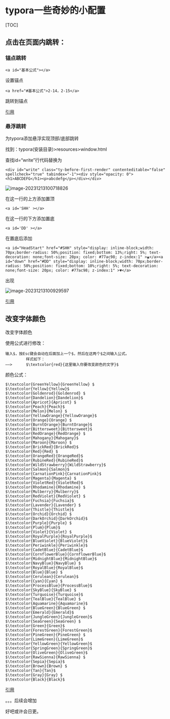 # typora一些奇妙的小配置



[TOC]

## 点击在页面内跳转：

### 锚点跳转

```
<a id="基本公式"></a>
```

设置锚点

```
<a href="#基本公式">2-14，2-15</a>
```

跳转到锚点

[引用](https://blog.csdn.net/qq_41907769/article/details/121722716)

### 悬浮跳转

为typora添加悬浮实现顶部/底部跳转

找到：typora(安装目录)>resources>window.html

查找id=“write”行代码替换为

```
<div id="write" class="ty-before-first-render" contenteditable="false" spellcheck="true" tabindex="-1"><div style="opacity: 0"><h1>ABCDEFG</h1><p>abcdefg</p></div></div>
```

![image-20231213100718826](https://daimaxiaofeiwu.oss-cn-guangzhou.aliyuncs.com/img/202312131007014.png)

在这一行的上方添加置顶

```
<a id='SHH' ></a>
```

在这一行的下方添加置底

```
<a id='DD' ></a>
```

在置底后添加

```
<a id="HeadStart" href="#SHH" style="display: inline-block;width: 70px;border-radius: 50%;position: fixed;bottom: 13%;right: 5%; text-decoration: none;font-size: 20px; color: #77ac98; z-index:1" >▲</a><a id="down" href="#DD" style="display: inline-block;width: 70px;border-radius: 50%;position: fixed;bottom: 10%;right: 5%; text-decoration: none;font-size: 20px; color: #77ac98; z-index:1" >▼</a>

```

出现

![image-20231213100929597](https://daimaxiaofeiwu.oss-cn-guangzhou.aliyuncs.com/img/202312131009620.png)

[引用](https://blog.csdn.net/m0_58311262/article/details/130524658)

## 改变字体颜色

改变字体颜色

使用公式进行修改：

```
输入$，按Esc键会自动在后面加上一个$，然后在这两个$之间输入公式。
	     样式如下：
——>	     $\textcolor{red}{这里输入你要改变颜色的文字}$
```

颜色公式：

```
$\textcolor{GreenYellow}{GreenYellow} $
$\textcolor{Yellow}{Yellow}$
$\textcolor{Goldenrod}{Goldenrod} $
$\textcolor{Dandelion}{Dandelion}$
$\textcolor{Apricot}{Apricot} $
$\textcolor{Peach}{Peach}$
$\textcolor{Melon}{Melon} $
$\textcolor{YellowOrange}{YellowOrange}$
$\textcolor{Orange}{Orange} $
$\textcolor{BurntOrange}{BurntOrange}$
$\textcolor{Bittersweet}{Bittersweet}$
$\textcolor{RedOrange}{RedOrange} $
$\textcolor{Mahogany}{Mahogany}$
$\textcolor{Maroon}{Maroon} $
$\textcolor{BrickRed}{BrickRed}$
$\textcolor{Red}{Red} $
$\textcolor{OrangeRed}{OrangeRed}$
$\textcolor{RubineRed}{RubineRed}$
$\textcolor{WildStrawberry}{WildStrawberry}$
$\textcolor{Salmon}{Salmon}$
$\textcolor{CarnationPink}{CarnationPink}$
$\textcolor{Magenta}{Magenta} $
$\textcolor{VioletRed}{VioletRed}$
$\textcolor{Rhodamine}{Rhodamine} $
$\textcolor{Mulberry}{Mulberry}$
$\textcolor{RedViolet}{RedViolet} $
$\textcolor{Fuchsia}{Fuchsia}$
$\textcolor{Lavender}{Lavender} $
$\textcolor{Thistle}{Thistle}$
$\textcolor{Orchid}{Orchid} $
$\textcolor{DarkOrchid}{DarkOrchid}$
$\textcolor{Purple}{Purple} $
$\textcolor{Plum}{Plum}$
$\textcolor{Violet}{Violet} $
$\textcolor{RoyalPurple}{RoyalPurple}$
$\textcolor{BlueViolet}{BlueViolet}$
$\textcolor{Periwinkle}{Periwinkle}$
$\textcolor{CadetBlue}{CadetBlue}$
$\textcolor{CornflowerBlue}{CornflowerBlue}$
$\textcolor{MidnightBlue}{MidnightBlue}$
$\textcolor{NavyBlue}{NavyBlue} $
$\textcolor{RoyalBlue}{RoyalBlue}$
$\textcolor{Blue}{Blue} $
$\textcolor{Cerulean}{Cerulean}$
$\textcolor{Cyan}{Cyan} $
$\textcolor{ProcessBlue}{ProcessBlue}$
$\textcolor{SkyBlue}{SkyBlue} $
$\textcolor{Turquoise}{Turquoise}$
$\textcolor{TealBlue}{TealBlue} $
$\textcolor{Aquamarine}{Aquamarine}$
$\textcolor{BlueGreen}{BlueGreen} $
$\textcolor{Emerald}{Emerald}$
$\textcolor{JungleGreen}{JungleGreen}$
$\textcolor{SeaGreen}{SeaGreen} $
$\textcolor{Green}{Green}$
$\textcolor{ForestGreen}{ForestGreen}$
$\textcolor{PineGreen}{PineGreen} $
$\textcolor{LimeGreen}{LimeGreen}$
$\textcolor{YellowGreen}{YellowGreen}$
$\textcolor{SpringGreen}{SpringGreen}$
$\textcolor{OliveGreen}{OliveGreen}$
$\textcolor{RawSienna}{RawSienna} $
$\textcolor{Sepia}{Sepia}$
$\textcolor{Brown}{Brown} $
$\textcolor{Tan}{Tan}$
$\textcolor{Gray}{Gray} $
$\textcolor{Black}{Black}$
```

[引用](https://blog.csdn.net/liulei952413829/article/details/114670380)

。。。后续会增加

好吧或许会日更。